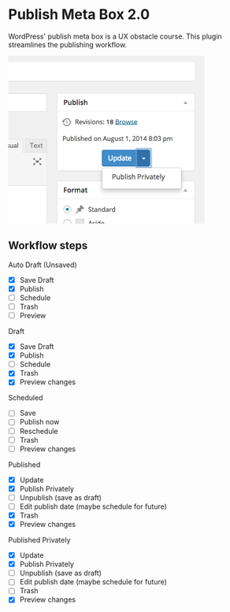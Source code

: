 Publish Meta Box 2.0
=

WordPress' publish meta box is a UX obstacle course. This plugin streamlines the publishing workflow.

![Screenshot](screenshot.png)

## Workflow steps

Auto Draft (Unsaved)

- [x] Save Draft
- [x] Publish
- [ ] Schedule
- [ ] Trash
- [ ] Preview

Draft
- [x] Save Draft
- [x] Publish
- [ ] Schedule
- [x] Trash
- [x] Preview changes

Scheduled
- [ ] Save
- [ ] Publish now
- [ ] Reschedule
- [ ] Trash
- [ ] Preview changes

Published
- [x] Update
- [x] Publish Privately
- [ ] Unpublish (save as draft)
- [ ] Edit publish date (maybe schedule for future)
- [x] Trash
- [x] Preview changes

Published Privately
- [x] Update
- [x] Publish Privately
- [ ] Unpublish (save as draft)
- [ ] Edit publish date (maybe schedule for future)
- [ ] Trash
- [x] Preview changes